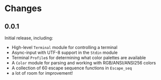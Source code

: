 # Changes

## 0.0.1

Initial release, including: 

* High-level `Terminal` module for controlling a terminal
* Async-input with UTF-8 support in the `Stdin` module
* Terminal `Profile`s for determining what color palettes are available
* A `Color` module for parsing and working with RGB/ANSI/ANSI256 colors
* A collection of 60 escape sequence functions in `Escape_seq`
* a lot of room for improvement!

